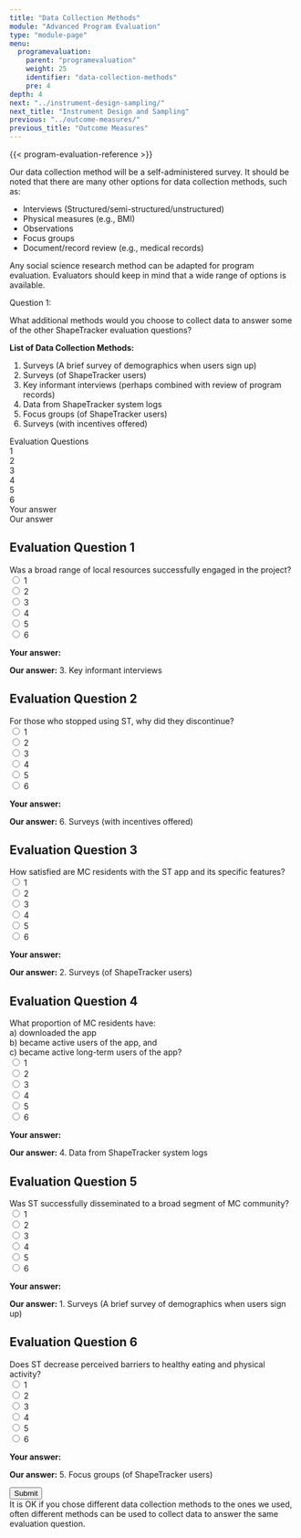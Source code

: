 ```yaml
---
title: "Data Collection Methods"
module: "Advanced Program Evaluation"
type: "module-page"
menu:
  programevaluation:
    parent: "programevaluation"
    weight: 25
    identifier: "data-collection-methods"
    pre: 4
depth: 4
next: "../instrument-design-sampling/"
next_title: "Instrument Design and Sampling"
previous: "../outcome-measures/"
previous_title: "Outcome Measures"
---
```


{{< program-evaluation-reference >}}

Our data collection method will be a self-administered survey.  It should be noted that there are many other options for data collection methods, such as:

* Interviews (Structured/semi-structured/unstructured)
* Physical measures (e.g., BMI)
* Observations
* Focus groups
* Document/record review (e.g., medical records)

Any social science research method can be adapted for program evaluation. Evaluators should keep in mind that a wide range of options is available.

<div class="matchingcode prog-eval"><form method="post" action=".">
<div class="cases">
<div class="casetitle">
    Question 1:
</div><!-- /.casetitle -->
<div class="casecontent">
<div class="casequestion answer-value">
    <p>What additional methods would you choose to collect data to answer some of the other ShapeTracker evaluation questions?</p>
    <p><b>List of Data Collection Methods:</b></p>
    <ol class="custom-counter">
        <li>Surveys (A brief survey of demographics when users sign up)</li>
        <li>Surveys (of ShapeTracker users)</li>
        <li>Key informant interviews (perhaps combined with review of program records)</li>
        <li>Data from ShapeTracker system logs</li>
        <li>Focus groups (of ShapeTracker users)</li>
        <li>Surveys (with incentives offered)</li>
    </ol>
    <div class="row matching-quiz mt-3" aria-hidden="true">
        <div class="col-12 col-md-6 matching-q-header">
        Evaluation Questions
        </div>
        <div class="col-md-6 d-none d-md-block">
            <div class="row option-labels">
                <div class="col option-label selections">
                    <span>1</span>
                </div>
                <div class="col option-label selections">
                    <span>2</span>
                </div>
                <div class="col option-label selections">
                    <span>3</span>
                </div>
                <div class="col option-label selections">
                    <span>4</span>
                </div>
                <div class="col option-label selections">
                    <span>5</span>
                </div>
                <div class="col option-label selections">
                    <span>6</span>
                </div>
                 <div class="col-6 option-label user-selection">
                    <span>Your answer</span>
                </div>
                 <div class="col-6 option-label phtc-selection">
                    <span>Our answer</span>
                </div>
           </div>
        </div>
    </div>
    <div class="row matching-quiz" aria-labelledby="evalq-1" role="radiogroup">
        <h2 class="d-none" id="evalq-1">Evaluation Question 1</h2>
        <div class="col-12 col-md-6 matching-q">
        Was a broad range of local resources successfully engaged in the project?
        </div>
        <div class="col-12 col-md-6">
            <div class="row option-buttons">
                <div class="col-4 col-md option-button selections">
                    <div class="md-radio">
                    <input name="coding-question-01" id="coding-question-011" type="radio" value="1. Surveys (A brief survey of demographics when users sign up)" aria-label="1. Surveys (A brief survey of demographics when users sign up)">
                    <label for="coding-question-011"><span aria-hidden="true">1</span></label>
                    </div>
                </div>
                <div class="col-4 col-md option-button selections">
                    <div class="md-radio">
                    <input name="coding-question-01" id="coding-question-012" type="radio" value="2. Surveys (of ShapeTracker users)" aria-label="2. Surveys (of ShapeTracker users)">
                    <label for="coding-question-012"><span aria-hidden="true">2</span></label>
                    </div>
                </div>
                <div class="col-4 col-md option-button selections">
                    <div class="md-radio">
                    <input name="coding-question-01" id="coding-question-013" type="radio" value="3. Key informant interviews" aria-label="3. Key informant interviews">
                    <label for="coding-question-013"><span aria-hidden="true">3</span></label>
                    </div>
                </div>
                <div class="col-4 col-md option-button selections">
                    <div class="md-radio">
                    <input name="coding-question-01" id="coding-question-014" type="radio" value="4. Data from ShapeTracker system logs" aria-label="4. Data from ShapeTracker system logs">
                    <label for="coding-question-014"><span aria-hidden="true">4</span></label>
                    </div>
                </div>
                <div class="col-4 col-md option-button selections">
                    <div class="md-radio">
                    <input name="coding-question-01" id="coding-question-015" type="radio" value="5. Focus groups (of ShapeTracker users)" aria-label="5. Focus groups (of ShapeTracker users)">
                    <label for="coding-question-015"><span aria-hidden="true">5</span></label>
                    </div>
                </div>
                <div class="col-4 col-md option-button selections">
                    <div class="md-radio">
                    <input name="coding-question-01" id="coding-question-016" type="radio" value="6. Surveys (with incentives offered)" aria-label="6. Surveys (with incentives offered)">
                    <label for="coding-question-016"><span aria-hidden="true">6</span></label>
                    </div>
                </div>
                 <div class="col-6 option-button user-selection" aria-label="Your answer">
                    <p class="answer-selection">
                    <span class="answer-prompt"><b>Your answer:</b></span>
                    </p>
                </div>
                 <div class="col-6 option-button phtc-selection" aria-label="Our answer">
                    <p class="answer-selection">
                    <span class="answer-prompt"><b>Our answer:</b></span>
                    <span>3. Key informant interviews</span>
                    </p>
                </div>
            </div>
        </div>
    </div>
    <div class="row matching-quiz" aria-labelledby="evalq-2" role="radiogroup">
        <h2 class="d-none" id="evalq-2">Evaluation Question 2</h2>
        <div class="col-12 col-md-6 matching-q">
        For those who stopped using ST, why did they discontinue?
        </div>
        <div class="col-12 col-md-6">
            <div class="row option-buttons">
                <div class="col-4 col-md option-button selections">
                    <div class="md-radio">
                    <input name="coding-question-02" id="coding-question-021" type="radio" value="1. Surveys (A brief survey of demographics when users sign up)" aria-label="1. Surveys (A brief survey of demographics when users sign up)">
                    <label for="coding-question-021"><span aria-hidden="true">1</span></label>
                    </div>
                </div>
                <div class="col-4 col-md option-button selections">
                    <div class="md-radio">
                    <input name="coding-question-02" id="coding-question-022" type="radio" value="2. Surveys (of ShapeTracker users)" aria-label="2. Surveys (of ShapeTracker users)">
                    <label for="coding-question-022"><span aria-hidden="true">2</span></label>
                    </div>
                </div>
                <div class="col-4 col-md option-button selections">
                    <div class="md-radio">
                    <input name="coding-question-02" id="coding-question-023" type="radio" value="3. Key informant interviews" aria-label="3. Key informant interviews">
                    <label for="coding-question-023"><span aria-hidden="true">3</span></label>
                    </div>
                </div>
                <div class="col-4 col-md option-button selections">
                    <div class="md-radio">
                    <input name="coding-question-02" id="coding-question-024" type="radio" value="4. Data from ShapeTracker system logs" aria-label="4. Data from ShapeTracker system logs">
                    <label for="coding-question-024"><span aria-hidden="true">4</span></label>
                    </div>
                </div>
                <div class="col-4 col-md option-button selections">
                    <div class="md-radio">
                    <input name="coding-question-02" id="coding-question-025" type="radio" value="5. Focus groups (of ShapeTracker users)" aria-label="5. Focus groups (of ShapeTracker users)">
                    <label for="coding-question-025"><span aria-hidden="true">5</span></label>
                    </div>
                </div>
                <div class="col-4 col-md option-button selections">
                    <div class="md-radio">
                    <input name="coding-question-02" id="coding-question-026" type="radio" value="6. Surveys (with incentives offered)" aria-label="6. Surveys (with incentives offered)">
                    <label for="coding-question-026"><span aria-hidden="true">6</span></label>
                    </div>
                </div>
                 <div class="col-6 option-button user-selection" aria-label="Your answer">
                    <p class="answer-selection">
                    <span class="answer-prompt"><b>Your answer:</b></span>
                    </p>
                </div>
                 <div class="col-6 option-button phtc-selection" aria-label="Our answer">
                    <p class="answer-selection">
                    <span class="answer-prompt"><b>Our answer:</b></span>
                    <span>6. Surveys (with incentives offered)</span>
                    </p>
                </div>
            </div>
        </div>
    </div>
    <div class="row matching-quiz" aria-labelledby="evalq-3" role="radiogroup">
        <h2 class="d-none" id="evalq-3">Evaluation Question 3</h2>
        <div class="col-12 col-md-6 matching-q">
        How satisfied are MC residents with the ST app and its specific features?
        </div>
        <div class="col-12 col-md-6">
            <div class="row option-buttons">
                <div class="col-4 col-md option-button selections">
                    <div class="md-radio">
                    <input name="coding-question-03" id="coding-question-031" type="radio" value="1. Surveys (A brief survey of demographics when users sign up)" aria-label="1. Surveys (A brief survey of demographics when users sign up)">
                    <label for="coding-question-031"><span aria-hidden="true">1</span></label>
                    </div>
                </div>
                <div class="col-4 col-md option-button selections">
                    <div class="md-radio">
                    <input name="coding-question-03" id="coding-question-032" type="radio" value="2. Surveys (of ShapeTracker users)" aria-label="2. Surveys (of ShapeTracker users)">
                    <label for="coding-question-032"><span aria-hidden="true">2</span></label>
                    </div>
                </div>
                <div class="col-4 col-md option-button selections">
                    <div class="md-radio">
                    <input name="coding-question-03" id="coding-question-033" type="radio" value="3. Key informant interviews" aria-label="3. Key informant interviews">
                    <label for="coding-question-033"><span aria-hidden="true">3</span></label>
                    </div>
                </div>
                <div class="col-4 col-md option-button selections">
                    <div class="md-radio">
                    <input name="coding-question-03" id="coding-question-034" type="radio" value="4. Data from ShapeTracker system logs" aria-label="4. Data from ShapeTracker system logs">
                    <label for="coding-question-034"><span aria-hidden="true">4</span></label>
                    </div>
                </div>
                <div class="col-4 col-md option-button selections">
                    <div class="md-radio">
                    <input name="coding-question-03" id="coding-question-035" type="radio" value="5. Focus groups (of ShapeTracker users)" aria-label="5. Focus groups (of ShapeTracker users)">
                    <label for="coding-question-035"><span aria-hidden="true">5</span></label>
                    </div>
                </div>
                <div class="col-4 col-md option-button selections">
                    <div class="md-radio">
                    <input name="coding-question-03" id="coding-question-036" type="radio" value="6. Surveys (with incentives offered)" aria-label="6. Surveys (with incentives offered)">
                    <label for="coding-question-036"><span aria-hidden="true">6</span></label>
                    </div>
                </div>
                 <div class="col-6 option-button user-selection" aria-label="Your answer">
                    <p class="answer-selection">
                    <span class="answer-prompt"><b>Your answer:</b></span>
                    </p>
                </div>
                 <div class="col-6 option-button phtc-selection" aria-label="Our answer">
                    <p class="answer-selection">
                    <span class="answer-prompt"><b>Our answer:</b></span>
                    <span>2. Surveys (of ShapeTracker users)</span>
                    </p>
                </div>
            </div>
        </div>
    </div>
    <div class="row matching-quiz" aria-labelledby="evalq-4" role="radiogroup">
        <h2 class="d-none" id="evalq-4">Evaluation Question 4</h2>
        <div class="col-12 col-md-6 matching-q">
        What proportion of MC residents have:<br />
        a) downloaded the app<br />
        b) became active users of the app, and<br />
        c) became active long-term users of the app?
        </div>
        <div class="col-12 col-md-6">
            <div class="row option-buttons">
                <div class="col-4 col-md option-button selections">
                    <div class="md-radio">
                    <input name="coding-question-04" id="coding-question-041" type="radio" value="1. Surveys (A brief survey of demographics when users sign up)" aria-label="1. Surveys (A brief survey of demographics when users sign up)">
                    <label for="coding-question-041"><span aria-hidden="true">1</span></label>
                    </div>
                </div>
                <div class="col-4 col-md option-button selections">
                    <div class="md-radio">
                    <input name="coding-question-04" id="coding-question-042" type="radio" value="2. Surveys (of ShapeTracker users)" aria-label="2. Surveys (of ShapeTracker users)">
                    <label for="coding-question-042"><span aria-hidden="true">2</span></label>
                    </div>
                </div>
                <div class="col-4 col-md option-button selections">
                    <div class="md-radio">
                    <input name="coding-question-04" id="coding-question-043" type="radio" value="3. Key informant interviews" aria-label="3. Key informant interviews">
                    <label for="coding-question-043"><span aria-hidden="true">3</span></label>
                    </div>
                </div>
                <div class="col-4 col-md option-button selections">
                    <div class="md-radio">
                    <input name="coding-question-04" id="coding-question-044" type="radio" value="4. Data from ShapeTracker system logs" aria-label="4. Data from ShapeTracker system logs">
                    <label for="coding-question-044"><span aria-hidden="true">4</span></label>
                    </div>
                </div>
                <div class="col-4 col-md option-button selections">
                    <div class="md-radio">
                    <input name="coding-question-04" id="coding-question-045" type="radio" value="5. Focus groups (of ShapeTracker users)" aria-label="5. Focus groups (of ShapeTracker users)">
                    <label for="coding-question-045"><span aria-hidden="true">5</span></label>
                    </div>
                </div>
                <div class="col-4 col-md option-button selections">
                    <div class="md-radio">
                    <input name="coding-question-04" id="coding-question-046" type="radio" value="6. Surveys (with incentives offered)" aria-label="6. Surveys (with incentives offered)">
                    <label for="coding-question-046"><span aria-hidden="true">6</span></label>
                    </div>
                </div>
                 <div class="col-6 option-button user-selection" aria-label="Your answer">
                    <p class="answer-selection">
                    <span class="answer-prompt"><b>Your answer:</b></span>
                    </p>
                </div>
                 <div class="col-6 option-button phtc-selection" aria-label="Our answer">
                    <p class="answer-selection">
                    <span class="answer-prompt"><b>Our answer:</b></span>
                    <span>4. Data from ShapeTracker system logs</span>
                    </p>
                </div>
            </div>
        </div>
    </div>
    <div class="row matching-quiz" aria-labelledby="evalq-5" role="radiogroup">
        <h2 class="d-none" id="evalq-5">Evaluation Question 5</h2>
        <div class="col-12 col-md-6 matching-q">
        Was ST successfully disseminated to a broad segment of MC community?
        </div>
        <div class="col-12 col-md-6">
            <div class="row option-buttons">
                <div class="col-4 col-md option-button selections">
                    <div class="md-radio">
                    <input name="coding-question-05" id="coding-question-051" type="radio" value="1. Surveys (A brief survey of demographics when users sign up)" aria-label="1. Surveys (A brief survey of demographics when users sign up)">
                    <label for="coding-question-051"><span aria-hidden="true">1</span></label>
                    </div>
                </div>
                <div class="col-4 col-md option-button selections">
                    <div class="md-radio">
                    <input name="coding-question-05" id="coding-question-052" type="radio" value="2. Surveys (of ShapeTracker users)" aria-label="2. Surveys (of ShapeTracker users)">
                    <label for="coding-question-052"><span aria-hidden="true">2</span></label>
                    </div>
                </div>
                <div class="col-4 col-md option-button selections">
                    <div class="md-radio">
                    <input name="coding-question-05" id="coding-question-053" type="radio" value="3. Key informant interviews" aria-label="3. Key informant interviews">
                    <label for="coding-question-053"><span aria-hidden="true">3</span></label>
                    </div>
                </div>
                <div class="col-4 col-md option-button selections">
                    <div class="md-radio">
                    <input name="coding-question-05" id="coding-question-054" type="radio" value="4. Data from ShapeTracker system logs" aria-label="4. Data from ShapeTracker system logs">
                    <label for="coding-question-054"><span aria-hidden="true">4</span></label>
                    </div>
                </div>
                <div class="col-4 col-md option-button selections">
                    <div class="md-radio">
                    <input name="coding-question-05" id="coding-question-055" type="radio" value="5. Focus groups (of ShapeTracker users)" aria-label="5. Focus groups (of ShapeTracker users)">
                    <label for="coding-question-055"><span aria-hidden="true">5</span></label>
                    </div>
                </div>
                <div class="col-4 col-md option-button selections">
                    <div class="md-radio">
                    <input name="coding-question-05" id="coding-question-056" type="radio" value="6. Surveys (with incentives offered)" aria-label="6. Surveys (with incentives offered)">
                    <label for="coding-question-056"><span aria-hidden="true">6</span></label>
                    </div>
                </div>
                 <div class="col-6 option-button user-selection" aria-label="Your answer">
                    <p class="answer-selection">
                    <span class="answer-prompt" aria-hidden="true"><b>Your answer:</b></span>
                    </p>
                </div>
                 <div class="col-6 option-button phtc-selection" aria-label="Our answer">
                    <p class="answer-selection">
                    <span class="answer-prompt" aria-hidden="true"><b>Our answer:</b></span>
                    <span>1. Surveys (A brief survey of demographics when users sign up)</span>
                    </p>
                </div>
            </div>
        </div>
    </div>
    <div class="row matching-quiz" aria-labelledby="evalq-6" role="radiogroup">
        <h2 class="d-none" id="evalq-6">Evaluation Question 6</h2>
        <div class="col-12 col-md-6 matching-q">
        Does ST decrease perceived barriers to healthy eating and physical activity?
        </div>
        <div class="col-12 col-md-6">
            <div class="row option-buttons">
                <div class="col-4 col-md option-button selections">
                    <div class="md-radio">
                    <input name="coding-question-06" id="coding-question-061" type="radio" value="1. Surveys (A brief survey of demographics when users sign up)" aria-label="1. Surveys (A brief survey of demographics when users sign up)">
                    <label for="coding-question-061"><span aria-hidden="true">1</span></label>
                    </div>
                </div>
                <div class="col-4 col-md option-button selections">
                    <div class="md-radio">
                    <input name="coding-question-06" id="coding-question-062" type="radio" value="2. Surveys (of ShapeTracker users)" aria-label="2. Surveys (of ShapeTracker users)">
                    <label for="coding-question-062"><span aria-hidden="true">2</span></label>
                    </div>
                </div>
                <div class="col-4 col-md option-button selections">
                    <div class="md-radio">
                    <input name="coding-question-06" id="coding-question-063" type="radio" value="3. Key informant interviews" aria-label="3. Key informant interviews">
                    <label for="coding-question-063"><span aria-hidden="true">3</span></label>
                    </div>
                </div>
                <div class="col-4 col-md option-button selections">
                    <div class="md-radio">
                    <input name="coding-question-06" id="coding-question-064" type="radio" value="4. Data from ShapeTracker system logs" aria-label="4. Data from ShapeTracker system logs">
                    <label for="coding-question-064"><span aria-hidden="true">4</span></label>
                    </div>
                </div>
                <div class="col-4 col-md option-button selections">
                    <div class="md-radio">
                    <input name="coding-question-06" id="coding-question-065" type="radio" value="5. Focus groups (of ShapeTracker users)" aria-label="5. Focus groups (of ShapeTracker users)">
                    <label for="coding-question-065"><span aria-hidden="true">5</span></label>
                    </div>
                </div>
                <div class="col-4 col-md option-button selections">
                    <div class="md-radio">
                    <input name="coding-question-06" id="coding-question-066" type="radio" value="6. Surveys (with incentives offered)" aria-label="6. Surveys (with incentives offered)">
                    <label for="coding-question-066"><span aria-hidden="true">6</span></label>
                    </div>
                </div>
                 <div class="col-6 option-button user-selection" aria-label="Your answer">
                    <p class="answer-selection">
                    <span class="answer-prompt"><b>Your answer:</b></span>
                    </p>
                </div>
                 <div class="col-6 option-button phtc-selection" aria-label="Our answer">
                    <p class="answer-selection">
                    <span class="answer-prompt"><b>Our answer:</b></span>
                    <span>5. Focus groups (of ShapeTracker users)</span>
                    </p>
                </div>
            </div>
        </div>
    </div>
</div><!-- /.casequestion -->
<div class="casesanswerdisplay">
<input class="btn btn-info btn-submit-coding-exercise" type="submit" value="Submit" />
</div>
<div class="answer-container">
It is OK if you chose different data collection methods to the ones we used, often different methods can be used to collect data to answer the same evaluation question.
</div>
</div><!-- /.casecontent -->
</div><!-- /.cases -->
</form></div>
